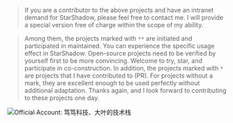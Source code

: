 
> If you are a contributor to the above projects and have an intranet demand for StarShadow, please feel free to contact me. I will provide a special version free of charge within the scope of my ability.

> Among them, the projects marked with `**` are initiated and participated in maintained. You can experience the specific usage effect in StarShadow. Open-source projects need to be verified by yourself first to be more convincing. Welcome to try, star, and participate in co-construction. In addition, the projects marked with `*` are projects that I have contributed to (PR). For projects without a mark, they are excellent enough to be used perfectly without additional adaptation. Thanks again, and I look forward to contributing to these projects one day.

![Official Account: 笃笃科技、大叶的技术栈](assets/images/official_account_qrcode.png)
